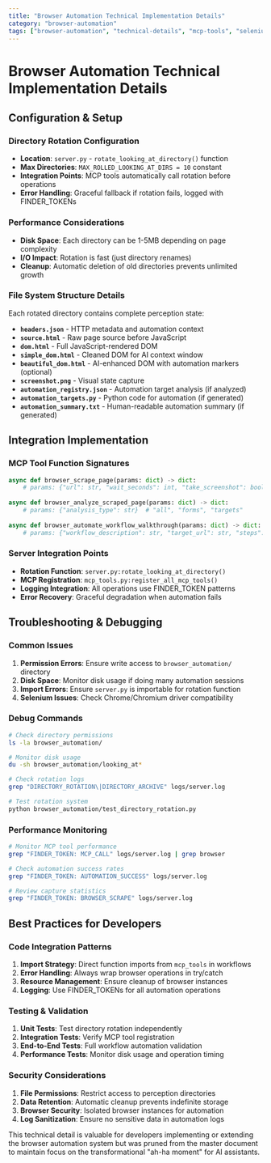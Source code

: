 ```yaml
---
title: "Browser Automation Technical Implementation Details"
category: "browser-automation"
tags: ["browser-automation", "technical-details", "mcp-tools", "selenium"]
---
```


# Browser Automation Technical Implementation Details

## Configuration & Setup

### Directory Rotation Configuration
- **Location**: `server.py` - `rotate_looking_at_directory()` function
- **Max Directories**: `MAX_ROLLED_LOOKING_AT_DIRS = 10` constant
- **Integration Points**: MCP tools automatically call rotation before operations
- **Error Handling**: Graceful fallback if rotation fails, logged with FINDER_TOKENs

### Performance Considerations
- **Disk Space**: Each directory can be 1-5MB depending on page complexity
- **I/O Impact**: Rotation is fast (just directory renames)
- **Cleanup**: Automatic deletion of old directories prevents unlimited growth

### File System Structure Details
Each rotated directory contains complete perception state:
- **`headers.json`** - HTTP metadata and automation context
- **`source.html`** - Raw page source before JavaScript
- **`dom.html`** - Full JavaScript-rendered DOM
- **`simple_dom.html`** - Cleaned DOM for AI context window
- **`beautiful_dom.html`** - AI-enhanced DOM with automation markers (optional)
- **`screenshot.png`** - Visual state capture
- **`automation_registry.json`** - Automation target analysis (if analyzed)
- **`automation_targets.py`** - Python code for automation (if generated)
- **`automation_summary.txt`** - Human-readable automation summary (if generated)

## Integration Implementation

### MCP Tool Function Signatures
```python
async def browser_scrape_page(params: dict) -> dict:
    # params: {"url": str, "wait_seconds": int, "take_screenshot": bool, "update_looking_at": bool}
    
async def browser_analyze_scraped_page(params: dict) -> dict:
    # params: {"analysis_type": str}  # "all", "forms", "targets"
    
async def browser_automate_workflow_walkthrough(params: dict) -> dict:
    # params: {"workflow_description": str, "target_url": str, "steps": list}
```

### Server Integration Points
- **Rotation Function**: `server.py:rotate_looking_at_directory()`
- **MCP Registration**: `mcp_tools.py:register_all_mcp_tools()`
- **Logging Integration**: All operations use FINDER_TOKEN patterns
- **Error Recovery**: Graceful degradation when automation fails

## Troubleshooting & Debugging

### Common Issues
1. **Permission Errors**: Ensure write access to `browser_automation/` directory
2. **Disk Space**: Monitor disk usage if doing many automation sessions
3. **Import Errors**: Ensure `server.py` is importable for rotation function
4. **Selenium Issues**: Check Chrome/Chromium driver compatibility

### Debug Commands
```bash
# Check directory permissions
ls -la browser_automation/

# Monitor disk usage  
du -sh browser_automation/looking_at*

# Check rotation logs
grep "DIRECTORY_ROTATION\|DIRECTORY_ARCHIVE" logs/server.log

# Test rotation system
python browser_automation/test_directory_rotation.py
```

### Performance Monitoring
```bash
# Monitor MCP tool performance
grep "FINDER_TOKEN: MCP_CALL" logs/server.log | grep browser

# Check automation success rates
grep "FINDER_TOKEN: AUTOMATION_SUCCESS" logs/server.log

# Review capture statistics  
grep "FINDER_TOKEN: BROWSER_SCRAPE" logs/server.log
```

## Best Practices for Developers

### Code Integration Patterns
1. **Import Strategy**: Direct function imports from `mcp_tools` in workflows
2. **Error Handling**: Always wrap browser operations in try/catch
3. **Resource Management**: Ensure cleanup of browser instances
4. **Logging**: Use FINDER_TOKENs for all automation operations

### Testing & Validation
1. **Unit Tests**: Test directory rotation independently
2. **Integration Tests**: Verify MCP tool registration
3. **End-to-End Tests**: Full workflow automation validation
4. **Performance Tests**: Monitor disk usage and operation timing

### Security Considerations
1. **File Permissions**: Restrict access to perception directories
2. **Data Retention**: Automatic cleanup prevents indefinite storage
3. **Browser Security**: Isolated browser instances for automation
4. **Log Sanitization**: Ensure no sensitive data in automation logs

This technical detail is valuable for developers implementing or extending the browser automation system but was pruned from the master document to maintain focus on the transformational "ah-ha moment" for AI assistants. 
